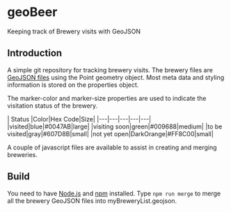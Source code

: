 # geoBeer
Keeping track of Brewery visits with GeoJSON

## Introduction

A simple git repository for tracking brewery visits. The brewery files are [GeoJSON files](http://geojson.org/geojson-spec.html)  using the Point geometry object. Most meta data and styling information is stored on the properties object.


The marker-color and marker-size properties are used to indicate the visitation status of the brewery.

| Status |Color|Hex Code|Size|
|---|---|---|---|---|
|visited|blue|#0047AB|large|
|visiting soon|green|#009688|medium|
|to be visited|gray|#607D8B|small|
|not yet open|DarkOrange|#FF8C00|small|


A couple of javascript files are available to assist in creating and merging breweries.

## Build

You need to have [Node.js](https://nodejs.org/) and [npm](https://www.npmjs.com/) installed. Type `npm run merge` to merge all the brewery GeoJSON files into myBreweryList.geojson.
